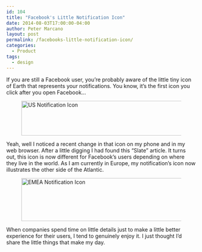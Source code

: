 ```yaml
---
id: 104
title: "Facebook's Little Notification Icon"
date: 2014-08-03T17:00:00-04:00
author: Peter Marcano
layout: post
permalink: /facebooks-little-notification-icon/
categories:
  - Product
tags:
  - design
---
```

If you are still a Facebook user, you’re probably aware of the little tiny icon of Earth that represents your notifications. You know, it’s the first icon you click after you open Facebook…

<figure class="aligncenter size-large"><img loading="lazy" width="500" height="92" src="https://i1.wp.com/beta.marcano.io/wp-content/uploads/2019/11/Facebook_US_Notification.png?resize=500%2C92&#038;ssl=1" alt="US Notification Icon" class="wp-image-121" srcset="https://i1.wp.com/marcano.io/wp-content/uploads/2019/11/Facebook_US_Notification.png?w=500&ssl=1 500w, https://i1.wp.com/marcano.io/wp-content/uploads/2019/11/Facebook_US_Notification.png?resize=300%2C55&ssl=1 300w" sizes="(max-width: 500px) 100vw, 500px" data-recalc-dims="1" /></figure>

Yeah, well I noticed a recent change in that icon on my phone and in my web browser. After a little digging I had found this “Slate” article. It turns out, this icon is now different for Facebook’s users depending on where they live in the world. As I am currently in Europe, my notification’s icon now illustrates the other side of the Atlantic.

<figure class="aligncenter size-large"><img loading="lazy" width="500" height="114" src="https://i2.wp.com/beta.marcano.io/wp-content/uploads/2019/11/Facebook_EMEA_Notification.png?resize=500%2C114&#038;ssl=1" alt="EMEA Notification Icon" class="wp-image-122" srcset="https://i2.wp.com/marcano.io/wp-content/uploads/2019/11/Facebook_EMEA_Notification.png?w=500&ssl=1 500w, https://i2.wp.com/marcano.io/wp-content/uploads/2019/11/Facebook_EMEA_Notification.png?resize=300%2C68&ssl=1 300w" sizes="(max-width: 500px) 100vw, 500px" data-recalc-dims="1" /></figure>

When companies spend time on little details just to make a little better experience for their users, I tend to genuinely enjoy it. I just thought I’d share the little things that make my day.
